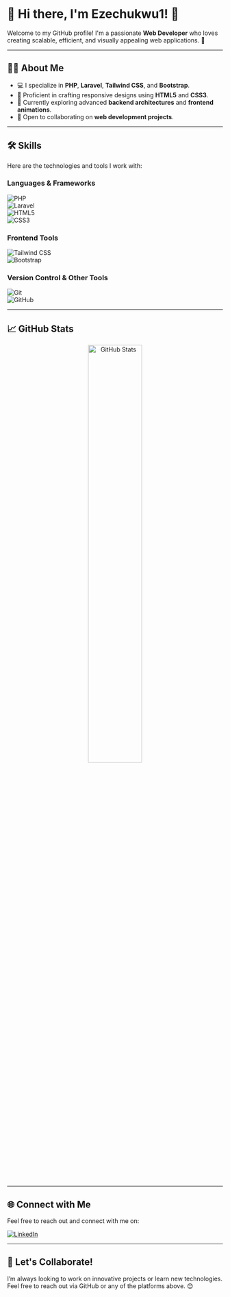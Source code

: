 # 🌟 Hi there, I'm Ezechukwu1! 👋  

Welcome to my GitHub profile! I'm a passionate **Web Developer** who loves creating scalable, efficient, and visually appealing web applications. 🚀  

---

## 👨‍💻 About Me  
- 💻 I specialize in **PHP**, **Laravel**, **Tailwind CSS**, and **Bootstrap**.  
- 🎨 Proficient in crafting responsive designs using **HTML5** and **CSS3**.  
- 🌱 Currently exploring advanced **backend architectures** and **frontend animations**.  
- 🤝 Open to collaborating on **web development projects**.  

---

## 🛠️ Skills  
Here are the technologies and tools I work with:  

### Languages & Frameworks  
![PHP](https://img.shields.io/badge/-PHP-777BB4?logo=php&logoColor=white&style=flat)  
![Laravel](https://img.shields.io/badge/-Laravel-FF2D20?logo=laravel&logoColor=white&style=flat)  
![HTML5](https://img.shields.io/badge/-HTML5-E34F26?logo=html5&logoColor=white&style=flat)  
![CSS3](https://img.shields.io/badge/-CSS3-1572B6?logo=css3&logoColor=white&style=flat)  

### Frontend Tools  
![Tailwind CSS](https://img.shields.io/badge/-Tailwind%20CSS-38B2AC?logo=tailwindcss&logoColor=white&style=flat)  
![Bootstrap](https://img.shields.io/badge/-Bootstrap-7952B3?logo=bootstrap&logoColor=white&style=flat)  


### Version Control & Other Tools  
![Git](https://img.shields.io/badge/-Git-F05032?logo=git&logoColor=white&style=flat)  
![GitHub](https://img.shields.io/badge/-GitHub-181717?logo=github&logoColor=white&style=flat)  

---

## 📈 GitHub Stats  
<div align="center">
  <img src="https://github-readme-stats.vercel.app/api?username=Ezechukwu1&show_icons=true&theme=radical" alt="GitHub Stats" width="50%" />
</div>

---

## 🌐 Connect with Me  
Feel free to reach out and connect with me on:  

[![LinkedIn](https://img.shields.io/badge/-LinkedIn-0A66C2?logo=linkedin&logoColor=white&style=flat)](https://www.linkedin.com/in/chiemelie-ezechukwu-853b54347)  
  


---

## 💬 Let's Collaborate!  
I’m always looking to work on innovative projects or learn new technologies. Feel free to reach out via GitHub or any of the platforms above. 😊  
